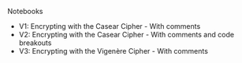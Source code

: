 Notebooks

* V1: Encrypting with the Casear Cipher - With comments
* V2: Encrypting with the Casear Cipher - With comments and code breakouts
* V3: Encrypting with the Vigenère Cipher - With comments
